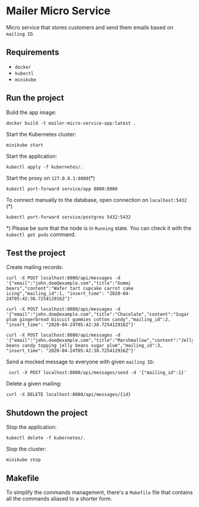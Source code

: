 # Mailer Micro Service

Micro service that stores customers and send them emails based on `mailing ID`.

## Requirements

- `docker`
- `kubectl`
- `minikube`

## Run the project

Build the app image:

```shell
docker build -t mailer-micro-service-app:latest .
```

Start the Kubernetes cluster:

```shell
minikube start
```

Start the application:

```shell
kubectl apply -f kubernetes/.
```

Start the proxy on `127.0.0.1:8080`(*)

```shell
kubectl port-forward service/app 8080:8080
```

To connect manually to the database, open connection on `localhost:5432` (*)

```shell
kubectl port-forward service/postgres 5432:5432
```

*) Please be sure that the node is in `Running` state. You can check it with the `kubectl get pods` command.

## Test the project 

Create mailing records:

```shell
curl -X POST localhost:8080/api/messages -d '{"email":"john.doe@example.com","title":"Gummi bears","content":"Wafer tart cupcake carrot cake icing","mailing_id":1, "insert_time": "2020-04-24T05:42:38.725412916Z"}'

curl -X POST localhost:8080/api/messages -d '{"email":"john.doe@example.com","title":"Chocolate","content":"Sugar plum gingerbread biscuit gummies cotton candy","mailing_id":2, "insert_time": "2020-04-24T05:42:38.725412916Z"}'

curl -X POST localhost:8080/api/messages -d '{"email":"john.doe@example.com","title":"Marshmallow","content":"Jelly beans candy topping jelly beans sugar plum","mailing_id":3, "insert_time": "2020-04-24T05:42:38.725412916Z"}'
```

Send a mocked message to everyone with given `mailing ID`:

```shell
 curl -X POST localhost:8080/api/messages/send -d '{"mailing_id":1}'
```

Delete a given mailing:

```shell
curl -X DELETE localhost:8080/api/messages/{id}
```

## Shutdown the project

Stop the application:

```shell
kubectl delete -f kubernetes/.
```

Stop the cluster:

```shell
minikube stop
```

## Makefile

To simplify the commands management, there's a `Makefile` file that contains all the commands aliased to a shorter form.
